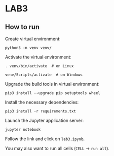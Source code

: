 # LAB3


## How to run

Create virtual environment:
```
python3 -m venv venv/
```

Activate the virtual environment:
```
. venv/bin/activate  # on Linux
```
```
venv/Scripts/activate  # on Windows
```

Upgrade the build tools in virtual environment:
```
pip3 install --upgrade pip setuptools wheel
```

Install the necessary dependencies:
```
pip3 install -r requirements.txt
```

Launch the Jupyter application server:
```
jupyter notebook
```

Follow the link and click on `lab3.ipynb`.

You may also want to run all cells (`CELL` -> `run all`).
